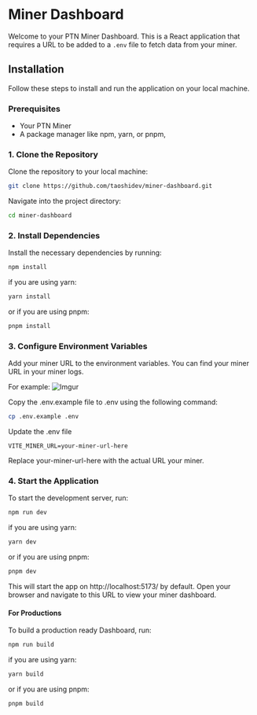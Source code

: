 # Miner Dashboard

Welcome to your PTN Miner Dashboard. This is a React application that requires a URL to be added to a `.env` file to
fetch data from your miner.

## Installation

Follow these steps to install and run the application on your local machine.

### Prerequisites

- Your PTN Miner
- A package manager like npm, yarn, or pnpm,

### 1. Clone the Repository

Clone the repository to your local machine:

```bash
git clone https://github.com/taoshidev/miner-dashboard.git
```

Navigate into the project directory:

```bash
cd miner-dashboard
```

### 2. Install Dependencies

Install the necessary dependencies by running:

```bash
npm install
```

if you are using yarn:

```bash
yarn install
```

or if you are using pnpm:

```bash
pnpm install
```

### 3. Configure Environment Variables

Add your miner URL to the environment variables. You can find your miner URL in your miner logs.

For example:
![Imgur](https://i.imgur.com/KusnPFt.png)

Copy the .env.example file to .env using the following command:

```bash
cp .env.example .env
```

Update the .env file

```env
VITE_MINER_URL=your-miner-url-here
```

Replace your-miner-url-here with the actual URL your miner.

### 4. Start the Application

To start the development server, run:

```bash
npm run dev
```

if you are using yarn:

```bash
yarn dev
```

or if you are using pnpm:

```bash
pnpm dev
```

This will start the app on http://localhost:5173/ by default. Open your browser and navigate to this URL to view your
miner dashboard.

#### For Productions

To build a production ready Dashboard, run:

```bash
npm run build
```

if you are using yarn:

```bash
yarn build
```

or if you are using pnpm:

```bash
pnpm build
```

